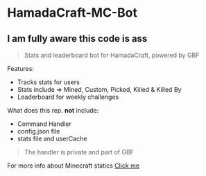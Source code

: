 # HamadaCraft-MC-Bot
## I am fully aware this code is ass
>Stats and leaderboard bot for HamadaCraft, powered by GBF


Features: 
- Tracks stats for users
- Stats include => Mined, Custom, Picked, Killed & Killed By
- Leaderboard for weekly challenges 

What does this rep. **not** include:
- Command Handler
- config.json file
- stats file and userCache 

>The handler is private and part of GBF 

For more info about Minecraft statics [Click me](https://minecraft.fandom.com/wiki/Statistics#List_of_custom_statistic_names)

